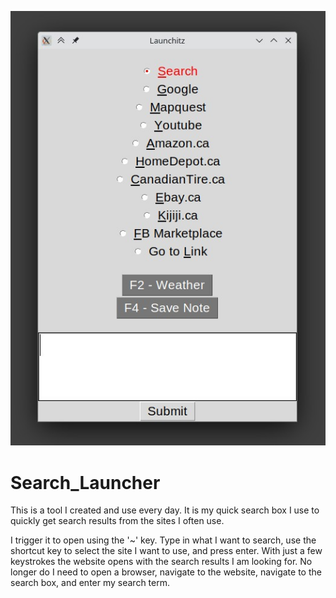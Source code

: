 ![Pokedex for Real Life](preview.jpg)
# Search_Launcher
This is a  tool I created and use every day.
It is my quick search box I use to quickly get search results from the sites I often use.  

I trigger it to open using the '~' key.  Type in what I want to search, use the shortcut key to select the site I want to use, and press enter.  With just a few keystrokes the website opens with the search results I am looking for.  No longer do I need to open a browser, navigate to the website, navigate to the search box, and enter my search term.
